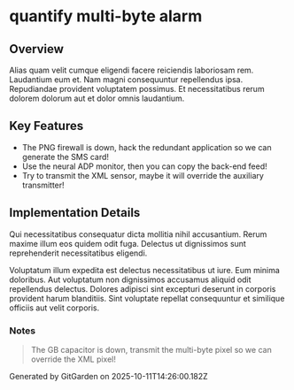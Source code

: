 # quantify multi-byte alarm

## Overview
Alias quam velit cumque eligendi facere reiciendis laboriosam rem. Laudantium eum et. Nam magni consequuntur repellendus ipsa. Repudiandae provident voluptatem possimus. Et necessitatibus rerum dolorem dolorum aut et dolor omnis laudantium.

## Key Features
- The PNG firewall is down, hack the redundant application so we can generate the SMS card!
- Use the neural ADP monitor, then you can copy the back-end feed!
- Try to transmit the XML sensor, maybe it will override the auxiliary transmitter!

## Implementation Details
Qui necessitatibus consequatur dicta mollitia nihil accusantium. Rerum maxime illum eos quidem odit fuga. Delectus ut dignissimos sunt reprehenderit necessitatibus eligendi.
 Voluptatum illum expedita est delectus necessitatibus ut iure. Eum minima doloribus. Aut voluptatum non dignissimos accusamus aliquid odit repellendus delectus. Dolores adipisci sint excepturi deserunt in corporis provident harum blanditiis. Sint voluptate repellat consequuntur et similique officiis aut velit corporis.

### Notes
> The GB capacitor is down, transmit the multi-byte pixel so we can override the XML pixel!

Generated by GitGarden on 2025-10-11T14:26:00.182Z